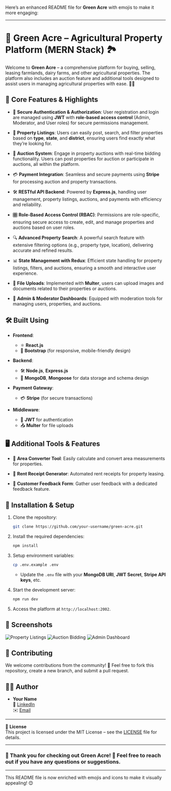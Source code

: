 Here’s an enhanced README file for **Green Acre** with emojis to make it more engaging:

---

# 🌱 Green Acre – Agricultural Property Platform (MERN Stack) 🏞️

Welcome to **Green Acre** – a comprehensive platform for buying, selling, leasing farmlands, dairy farms, and other agricultural properties. The platform also includes an auction feature and additional tools designed to assist users in managing agricultural properties with ease. 🌾🚜

## 🌟 Core Features & Highlights

- 🔐 **Secure Authentication & Authorization**: User registration and login are managed using **JWT** with **role-based access control** (Admin, Moderator, and User roles) for secure permissions management.
  
- 🏡 **Property Listings**: Users can easily post, search, and filter properties based on **type**, **state**, and **district**, ensuring users find exactly what they’re looking for.

- 🎯 **Auction System**: Engage in property auctions with real-time bidding functionality. Users can post properties for auction or participate in auctions, all within the platform.

- 💳 **Payment Integration**: Seamless and secure payments using **Stripe** for processing auction and property transactions.

- 🛠️ **RESTful API Backend**: Powered by **Express.js**, handling user management, property listings, auctions, and payments with efficiency and reliability.

- 🎛️ **Role-Based Access Control (RBAC)**: Permissions are role-specific, ensuring secure access to create, edit, and manage properties and auctions based on user roles.

- 🔍 **Advanced Property Search**: A powerful search feature with extensive filtering options (e.g., property type, location), delivering accurate and refined results.

- 📊 **State Management with Redux**: Efficient state handling for property listings, filters, and auctions, ensuring a smooth and interactive user experience.

- 📸 **File Uploads**: Implemented with **Multer**, users can upload images and documents related to their properties or auctions.

- 💼 **Admin & Moderator Dashboards**: Equipped with moderation tools for managing users, properties, and auctions.

## 🛠️ Built Using

- **Frontend**: 
  - ⚛️ **React.js** 
  - 🎨 **Bootstrap** (for responsive, mobile-friendly design)
  
- **Backend**: 
  - 🛠️ **Node.js**, **Express.js**
  - 💾 **MongoDB**, **Mongoose** for data storage and schema design

- **Payment Gateway**: 
  - 💳 **Stripe** (for secure transactions)

- **Middleware**:
  - 🔑 **JWT** for authentication
  - 📤 **Multer** for file uploads

## 🖥️ Additional Tools & Features

- 📐 **Area Converter Tool**: Easily calculate and convert area measurements for properties.
  
- 🧾 **Rent Receipt Generator**: Automated rent receipts for property leasing.

- 📝 **Customer Feedback Form**: Gather user feedback with a dedicated feedback feature.

## 🚀 Installation & Setup

1. Clone the repository:
   ```bash
   git clone https://github.com/your-username/green-acre.git
   ```
   
2. Install the required dependencies:
   ```bash
   npm install
   ```

3. Setup environment variables:
   ```bash
   cp .env.example .env
   ```
   - Update the `.env` file with your **MongoDB URI**, **JWT Secret**, **Stripe API keys**, etc.

4. Start the development server:
   ```bash
   npm run dev
   ```

5. Access the platform at `http://localhost:2002`.

## 📸 Screenshots

![Property Listings](screenshots/property-listing.png)
![Auction Bidding](screenshots/auction-bidding.png)
![Admin Dashboard](screenshots/admin-dashboard.png)

## 🤝 Contributing

We welcome contributions from the community! 🎉 Feel free to fork this repository, create a new branch, and submit a pull request.

## 👨‍💻 Author

- **Your Name**  
  💼 [LinkedIn](https://linkedin.com/in/yourprofile)  
  ✉️ [Email](mailto:yourname@example.com)

---

📝 **License**  
This project is licensed under the MIT License – see the [LICENSE](LICENSE) file for details.

---

### 🌟 Thank you for checking out **Green Acre**! 🌿 Feel free to reach out if you have any questions or suggestions.

--- 

This README file is now enriched with emojis and icons to make it visually appealing! 😊
